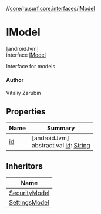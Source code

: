 //[core](../../../index.md)/[ru.surf.core.interfaces](../index.md)/[IModel](index.md)

# IModel

[androidJvm]\
interface [IModel](index.md)

Interface for models

#### Author

Vitaliy Zarubin

## Properties

| Name | Summary |
|---|---|
| [id](id.md) | [androidJvm]<br>abstract val [id](id.md): [String](https://kotlinlang.org/api/latest/jvm/stdlib/kotlin/-string/index.html) |

## Inheritors

| Name |
|---|
| [SecurityModel](../../ru.surf.core.data.models/-security-model/index.md) |
| [SettingsModel](../../ru.surf.core.data.models/-settings-model/index.md) |

